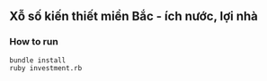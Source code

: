 ## Xỗ số kiến thiết miền Bắc - ích nước, lợi nhà

### How to run 

```
bundle install
ruby investment.rb
```